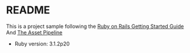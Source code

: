 # README

This is a project sample following the [Ruby on Rails Getting Started Guide](https://guides.rubyonrails.org/getting_started.html)
And [The Asset Pipeline](https://guides.rubyonrails.org/asset_pipeline.html)

* Ruby version: 3.1.2p20
